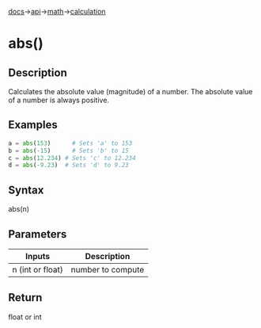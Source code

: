 [docs](/docs/)→[api](/docs/api)→[math](/docs/api/math/)→[calculation](/docs/api/math/calculation/)

# abs()

## Description

Calculates the absolute value (magnitude) of a number. The absolute value of a number is always positive.

## Examples

```py
a = abs(153)      # Sets 'a' to 153
b = abs(-15)      # Sets 'b' to 15
c = abs(12.234) # Sets 'c' to 12.234
d = abs(-9.23)  # Sets 'd' to 9.23 
```

## Syntax

abs(n)

## Parameters

| Inputs | Description |
|--------|-------------|
| n (int or float) | number to compute |

## Return

float or int